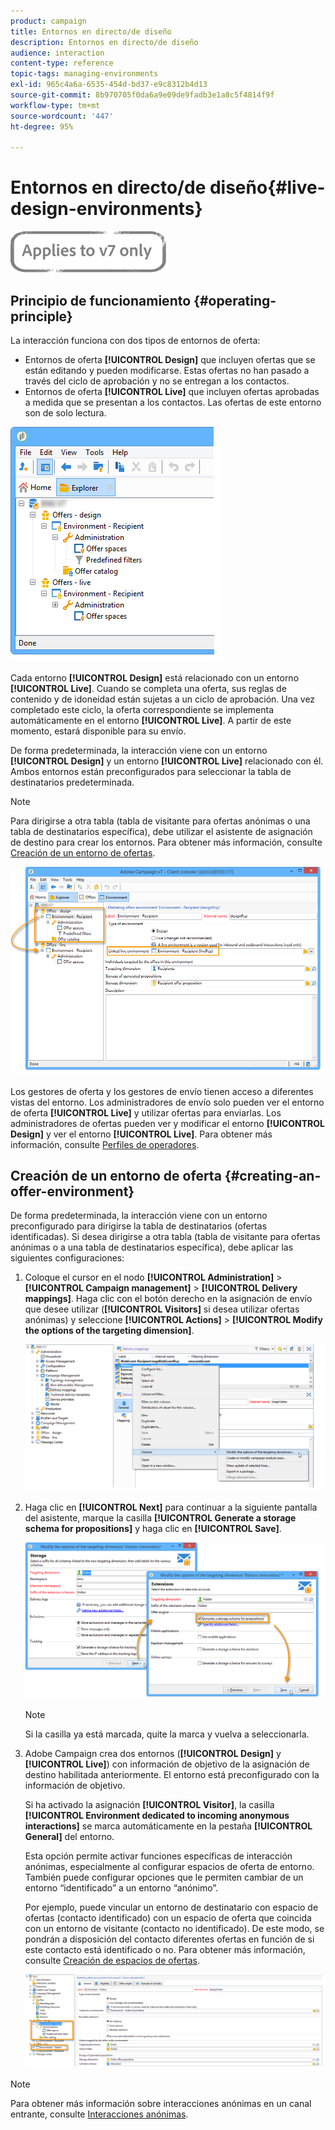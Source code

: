 ```yaml
---
product: campaign
title: Entornos en directo/de diseño
description: Entornos en directo/de diseño
audience: interaction
content-type: reference
topic-tags: managing-environments
exl-id: 965c4a6a-6535-454d-bd37-e9c8312b4d13
source-git-commit: 8b970705f0da6a9e09de9fadb3e1a8c5f4814f9f
workflow-type: tm+mt
source-wordcount: '447'
ht-degree: 95%

---
```


# Entornos en directo/de diseño{#live-design-environments}

![](../../assets/v7-only.svg)

## Principio de funcionamiento {#operating-principle}

La interacción funciona con dos tipos de entornos de oferta:

* Entornos de oferta **[!UICONTROL Design]** que incluyen ofertas que se están editando y pueden modificarse. Estas ofertas no han pasado a través del ciclo de aprobación y no se entregan a los contactos.
* Entornos de oferta **[!UICONTROL Live]** que incluyen ofertas aprobadas a medida que se presentan a los contactos. Las ofertas de este entorno son de solo lectura.

![](assets/offer_environments_overview_001.png)

Cada entorno **[!UICONTROL Design]** está relacionado con un entorno **[!UICONTROL Live]**. Cuando se completa una oferta, sus reglas de contenido y de idoneidad están sujetas a un ciclo de aprobación. Una vez completado este ciclo, la oferta correspondiente se implementa automáticamente en el entorno **[!UICONTROL Live]**. A partir de este momento, estará disponible para su envío.

De forma predeterminada, la interacción viene con un entorno **[!UICONTROL Design]** y un entorno **[!UICONTROL Live]** relacionado con él. Ambos entornos están preconfigurados para seleccionar la tabla de destinatarios predeterminada.

>[!NOTE]
>
>Para dirigirse a otra tabla (tabla de visitante para ofertas anónimas o una tabla de destinatarios específica), debe utilizar el asistente de asignación de destino para crear los entornos. Para obtener más información, consulte [Creación de un entorno de ofertas](#creating-an-offer-environment).

![](assets/offer_environments_overview_002.png)

Los gestores de oferta y los gestores de envío tienen acceso a diferentes vistas del entorno. Los administradores de envío solo pueden ver el entorno de oferta **[!UICONTROL Live]** y utilizar ofertas para enviarlas. Los administradores de ofertas pueden ver y modificar el entorno **[!UICONTROL Design]** y ver el entorno **[!UICONTROL Live]**. Para obtener más información, consulte [Perfiles de operadores](../../interaction/using/operator-profiles.md).

## Creación de un entorno de oferta {#creating-an-offer-environment}

De forma predeterminada, la interacción viene con un entorno preconfigurado para dirigirse la tabla de destinatarios (ofertas identificadas). Si desea dirigirse a otra tabla (tabla de visitante para ofertas anónimas o a una tabla de destinatarios específica), debe aplicar las siguientes configuraciones:

1. Coloque el cursor en el nodo **[!UICONTROL Administration]** > **[!UICONTROL Campaign management]** > **[!UICONTROL Delivery mappings]**. Haga clic con el botón derecho en la asignación de envío que desee utilizar (**[!UICONTROL Visitors]** si desea utilizar ofertas anónimas) y seleccione **[!UICONTROL Actions]** > **[!UICONTROL Modify the options of the targeting dimension]**.

   ![](assets/offer_env_anonymous_001.png)

1. Haga clic en **[!UICONTROL Next]** para continuar a la siguiente pantalla del asistente, marque la casilla **[!UICONTROL Generate a storage schema for propositions]** y haga clic en **[!UICONTROL Save]**.

   ![](assets/offer_env_anonymous_002.png)

   >[!NOTE]
   >
   >Si la casilla ya está marcada, quite la marca y vuelva a seleccionarla.

1. Adobe Campaign crea dos entornos (**[!UICONTROL Design]** y **[!UICONTROL Live]**) con información de objetivo de la asignación de destino habilitada anteriormente. El entorno está preconfigurado con la información de objetivo.

   Si ha activado la asignación **[!UICONTROL Visitor]**, la casilla **[!UICONTROL Environment dedicated to incoming anonymous interactions]** se marca automáticamente en la pestaña **[!UICONTROL General]** del entorno.

   Esta opción permite activar funciones específicas de interacción anónimas, especialmente al configurar espacios de oferta de entorno. También puede configurar opciones que le permiten cambiar de un entorno “identificado” a un entorno “anónimo”.

   Por ejemplo, puede vincular un entorno de destinatario con espacio de ofertas (contacto identificado) con un espacio de oferta que coincida con un entorno de visitante (contacto no identificado). De este modo, se pondrán a disposición del contacto diferentes ofertas en función de si este contacto está identificado o no. Para obtener más información, consulte [Creación de espacios de ofertas](../../interaction/using/creating-offer-spaces.md).

   ![](assets/offer_env_anonymous_003.png)

>[!NOTE]
>
>Para obtener más información sobre interacciones anónimas en un canal entrante, consulte [Interacciones anónimas](../../interaction/using/anonymous-interactions.md).
